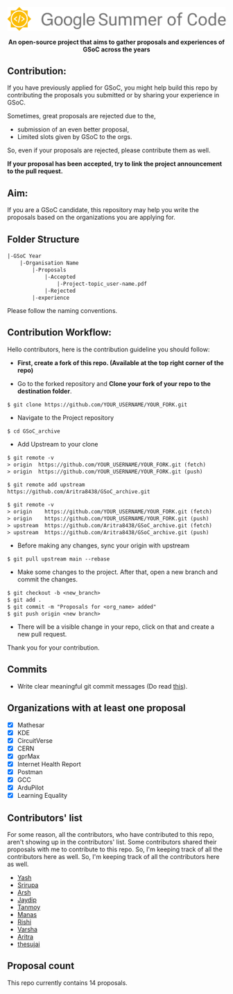 <p align="center">
    <img src="https://github.com/Rishabh04-02/The-Beginners-Guide-to-Google-Summer-of-Code-GSoC/blob/master/gsoclogo.svg">    
</p>
<p align="center"><b>An open-source project that aims to gather proposals and experiences of GSoC across the years</b></p>


## Contribution:

If you have previously applied for GSoC, you might help build this repo by contributing the proposals you submitted or by sharing your experience in GSoC.

Sometimes, great proposals are rejected due to the,
- submission of an even better proposal,
- Limited slots given by GSoC to the orgs.
 
So, even if your proposals are rejected, please contribute them as well.

**If your proposal has been accepted, try to link the project announcement to the pull request.**

## Aim:

If you are a GSoC candidate, this repository may help you write the proposals based on the organizations you are applying for.


## Folder Structure

```
|-GSoC Year
    |-Organisation Name
        |-Proposals
            |-Accepted
                |-Project-topic_user-name.pdf
            |-Rejected
        |-experience
```

Please follow the naming conventions.


## Contribution Workflow:

Hello contributors, here is the contribution guideline you should follow:

- **First, create a fork of this repo. (Available at the top right corner of the repo)** 

- Go to the forked repository and **Clone your fork of your repo to the destination folder**.
```
$ git clone https://github.com/YOUR_USERNAME/YOUR_FORK.git

```
- Navigate to the Project repository
```
$ cd GSoC_archive
```
- Add Upstream to your clone

```
$ git remote -v
> origin  https://github.com/YOUR_USERNAME/YOUR_FORK.git (fetch)
> origin  https://github.com/YOUR_USERNAME/YOUR_FORK.git (push)
```
```
$ git remote add upstream https://github.com/Aritra8438/GSoC_archive.git
```

```
$ git remote -v
> origin    https://github.com/YOUR_USERNAME/YOUR_FORK.git (fetch)
> origin    https://github.com/YOUR_USERNAME/YOUR_FORK.git (push)
> upstream  https://github.com/Aritra8438/GSoC_archive.git (fetch)
> upstream  https://github.com/Aritra8438/GSoC_archive.git (push)
```
- Before making any changes, sync your origin with upstream 

```
$ git pull upstream main --rebase
``` 


- Make some changes to the project. After that, open a new branch and commit the changes.

```
$ git checkout -b <new_branch>
$ git add .
$ git commit -m "Proposals for <org_name> added"
$ git push origin <new branch>
``` 

- There will be a visible change in your repo, click on that and create a new pull request.

Thank you for your contribution.


## Commits

- Write clear meaningful git commit messages (Do read [this](http://chris.beams.io/posts/git-commit/)).

## Organizations with at least one proposal
- [x] Mathesar
- [x] KDE
- [x] CircuitVerse
- [x] CERN
- [x] gprMax
- [x] Internet Health Report
- [x] Postman
- [x] GCC
- [x] ArduPilot
- [x] Learning Equality

## Contributors' list
For some reason, all the contributors, who have contributed to this repo, aren't showing up in the contributors' list. Some contributors shared their proposals with me to contribute to this repo. So, I'm keeping track of all the contributors here as well.
So, I'm keeping track of all the contributors here as well.
- [Yash](https://github.com/yashnator)
- [Srirupa](https://github.com/srirupa19)
- [Arsh](https://github.com/arshPratap)
- [Jaydip](https://github.com/jaydip1235)
- [Tanmoy](https://github.com/tanmoysrt/Tanmoy741127)
- [Manas](https://github.com/sanam2405/)
- [Rishi](https://github.com/rsh-raj)
- [Varsha](https://github.com/varshadr)
- [Aritra](https://github.com/Aritra8438)
- [thesujai](https://github.com/thesujai)

## Proposal count
This repo currently contains 14 proposals.
